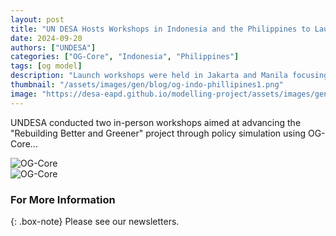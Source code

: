 ```yaml
---
layout: post
title: "UN DESA Hosts Workshops in Indonesia and the Philippines to Launch Rebuilding Better and Greener Project"
date: 2024-09-20
authors: ["UNDESA"]
categories: ["OG-Core", "Indonesia", "Philippines"]
tags: [og model]
description: "Launch workshops were held in Jakarta and Manila focusing on OG-Core for recovery strategy design."
thumbnail: "/assets/images/gen/blog/og-indo-phillipines1.png"
image: "https://desa-eapd.github.io/modelling-project/assets/images/gen/blog/og-indo-phillipines1.png"
---
```


UNDESA conducted two in-person workshops aimed at advancing the "Rebuilding Better and Greener" project through policy simulation using OG-Core...

![OG-Core](https://desa-eapd.github.io/modelling-project/assets/images/gen/blog/og-indo-phillipines1.png)  
![OG-Core](https://desa-eapd.github.io/modelling-project/assets/images/gen/blog/og-indo-phillipines2.png)

### For More Information

{: .box-note}
Please see our newsletters.
